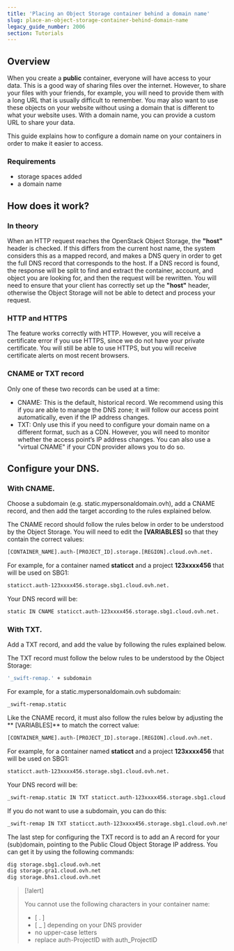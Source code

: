 ```yaml
---
title: 'Placing an Object Storage container behind a domain name'
slug: place-an-object-storage-container-behind-domain-name
legacy_guide_number: 2006
section: Tutorials
---
```


## Overview
When you create a **public** container, everyone will have access to your data. This is a good way of sharing files over the internet. However, to share your files with your friends, for example, you will need to provide them with a long URL that is usually difficult to remember. You may also want to use these objects on your website without using a domain that is different to what your website uses. With a domain name, you can provide a custom URL to share your data.

This guide explains how to configure a domain name on your containers in order to make it easier to access.


### Requirements
- storage spaces added
- a domain name


## How does it work?

### In theory
When an HTTP request reaches the OpenStack Object Storage, the **"host"** header is checked. If this differs from the current host name, the system considers this as a mapped record, and makes a DNS query in order to get the full DNS record that corresponds to the host. If a DNS record is found, the response will be split to find and extract the container, account, and object you are looking for, and then the request will be rewritten. You will need to ensure that your client has correctly set up the **"host"** header, otherwise the Object Storage will not be able to detect and process your request.


### HTTP and HTTPS
The feature works correctly with HTTP. However, you will receive a certificate error if you use HTTPS, since we do not have your private certificate. You will still be able to use HTTPS, but you will receive certificate alerts on most recent browsers.


### CNAME or TXT record
Only one of these two records can be used at a time:

- CNAME: This is the default, historical record. We recommend using this if you are able to manage the DNS zone; it will follow our access point automatically, even if the IP address changes.
- TXT: Only use this if you need to configure your domain name on a different format, such as a CDN. However, you will need to monitor whether the access point’s IP address changes. You can also use a "virtual CNAME" if your CDN provider allows you to do so.


## Configure your DNS.

### With CNAME.
Choose a subdomain (e.g. static.mypersonaldomain.ovh), add a CNAME record, and then add the target according to the rules explained below.

The CNAME record should follow the rules below in order to be understood by the Object Storage. You will need to edit the **\[VARIABLES]** so that they contain the correct values:


```bash
[CONTAINER_NAME].auth-[PROJECT_ID].storage.[REGION].cloud.ovh.net.
```

For example, for a container named **staticct** and a project **123xxxx456** that will be used on SBG1:


```bash
staticct.auth-123xxxx456.storage.sbg1.cloud.ovh.net.
```

Your DNS record will be:


```bash
static IN CNAME staticct.auth-123xxxx456.storage.sbg1.cloud.ovh.net.
```


### With TXT.
Add a TXT record, and add the value by following the rules explained below.

The TXT record must follow the below rules to be understood by the Object Storage:


```bash
'_swift-remap.' + subdomain
```

For example, for a static.mypersonaldomain.ovh subdomain:


```bash
_swift-remap.static
```

Like the CNAME record, it must also follow the rules below by adjusting the ** \[VARIABLES]** to match the correct value:


```bash
[CONTAINER_NAME].auth-[PROJECT_ID].storage.[REGION].cloud.ovh.net.
```

For example, for a container named **staticct** and a project **123xxxx456** that will be used on SBG1:


```bash
staticct.auth-123xxxx456.storage.sbg1.cloud.ovh.net.
```

Your DNS record will be:


```bash
_swift-remap.static IN TXT staticct.auth-123xxxx456.storage.sbg1.cloud.ovh.net.
```

If you do not want to use a subdomain, you can do this:


```bash
_swift-remap IN TXT staticct.auth-123xxxx456.storage.sbg1.cloud.ovh.net.
```

The last step for configuring the TXT record is to add an A record for your (sub)domain, pointing to the Public Cloud Object Storage IP address. You can get it by using the following commands:


```bash
dig storage.sbg1.cloud.ovh.net
dig storage.gra1.cloud.ovh.net
dig storage.bhs1.cloud.ovh.net
```



> [!alert]
>
> You cannot use the following characters in your container name:
> - [ . ]
> - [ _ ] depending on your DNS provider
> - no upper-case letters
> - replace auth-ProjectID with auth_ProjectID
> 
> 